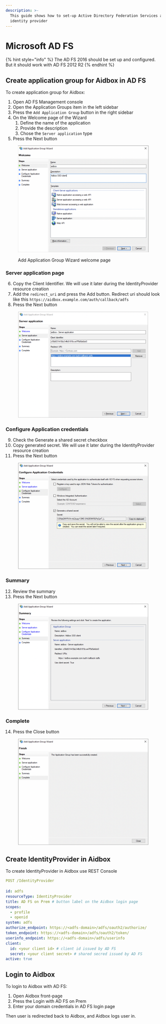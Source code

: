 ```yaml
---
description: >-
  This guide shows how to set-up Active Directory Federation Services as an
  identity provider
---
```


# Microsoft AD FS

{% hint style="info" %}
The AD FS 2016 should be set up and configured. But it should work with AD FS 2012 R2
{% endhint %}

## Create application group for Aidbox in AD FS

To create application group for Aidbox:

1. Open AD FS Management console
2. Open the Application Groups item in the left sidebar
3. Press the `Add Application Group` button in the right sidebar
4. On the Welcome page of the Wizard
   1. Define the name of the application
   2. Provide the description
   3. Chose the `Server application` type
5. Press the Next button

<figure><img src="../../../../.gitbook/assets/ad-fs-wizard-page-1.png" alt=""><figcaption><p>Add Application Group Wizard welcome page</p></figcaption></figure>

### Server application page

6. Copy the Client Identifier. We will use it later during the IdentityProvider resource creation
7. Add the `redirect_uri` and press the Add button. Redirect uri should look like this `https://aidbox.example.com/auth/callback/adfs`
8. Press the Next button

<figure><img src="../../../../.gitbook/assets/ad-fs-wizard-page-2.png" alt=""><figcaption></figcaption></figure>

### Configure Application credentials

9. Check the Generate a shared secret checkbox
10. Copy generated secret. We will use it later during the IdentityProvider resource creation
11. Press the Next button

<figure><img src="../../../../.gitbook/assets/ad-fs-wizard-page-3.png" alt=""><figcaption></figcaption></figure>

### Summary

12. Review the summary
13. Press the Next button

<figure><img src="../../../../.gitbook/assets/ad-fs-wizard-page-4.png" alt=""><figcaption></figcaption></figure>

### Complete

14. Press the Close button

<figure><img src="../../../../.gitbook/assets/ad-fs-wizard-page-5.png" alt=""><figcaption></figcaption></figure>

## Create IdentityProvider in Aidbox

To create IdentityProvider in Aidbox use REST Console

```yaml
POST /IdentityProvider

id: adfs
resourceType: IdentityProvider
title: AD FS on Prem # button label on the Aidbox login page
scopes:
  - profile
  - openid
system: adfs
authorize_endpoint: https://<adfs-domain>/adfs/oauth2/authorize/
token_endpoint: https://<adfs-domain>/adfs/oauth2/token/
userinfo_endpoint: https://<adfs-domain>/adfs/userinfo
client:
  id: <your client id> # client id issued by AD FS
  secret: <your client secret> # shared secred issued by AD FS
active: true
```

## Login to Aidbox

To login to Aidbox with AD FS:

1. Open Aidbox front-page
2. Press the Login with AD FS on Prem
3. Enter your domain credentials in AD FS login page

Then user is redirected back to Aidbox, and Aidbox logs user in.
